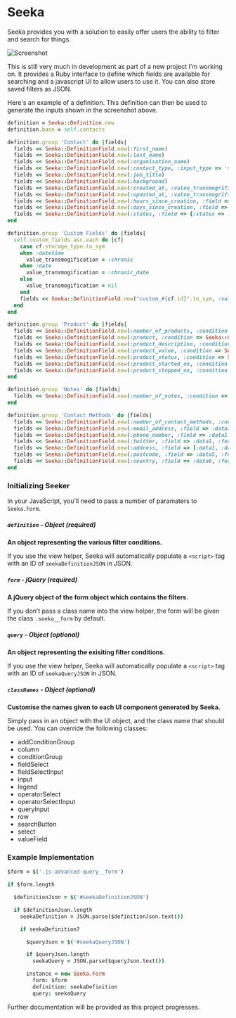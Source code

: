 # Seeka

Seeka provides you with a solution to easily offer users the
ability to filter and search for things.

![Screenshot](https://s.adamcooke.io/15/mSTriw.png)

This is still very much in development as part of a new project
I'm working on. It provides a Ruby interface to define which fields
are available for searching and a javascript UI to allow users to
use it. You can also store saved filters as JSON.

Here's an example of a definition. This definition can then be
used to generate the inputs shown in the screenshot above.

```ruby
definition = Seeka::Definition.new
definition.base = self.contacts

definition.group 'Contact' do |fields|
  fields << Seeka::DefinitionField.new(:first_name)
  fields << Seeka::DefinitionField.new(:last_name)
  fields << Seeka::DefinitionField.new(:organisation_name)
  fields << Seeka::DefinitionField.new(:contact_type, :input_type => 'selection', :select_options => ['Person', 'Organisation'] )
  fields << Seeka::DefinitionField.new(:job_title)
  fields << Seeka::DefinitionField.new(:background)
  fields << Seeka::DefinitionField.new(:created_at, :value_transmogrification => :chronic)
  fields << Seeka::DefinitionField.new(:updated_at, :value_transmogrification => :chronic)
  fields << Seeka::DefinitionField.new(:hours_since_creation, :field => :created_at, :transmogrification => :timestamp_to_hours)
  fields << Seeka::DefinitionField.new(:days_since_creation, :field => :created_at, :transmogrification => :timestamp_to_days)
  fields << Seeka::DefinitionField.new(:status, :field => {:status => :name}, :input_type => 'selection', :select_options => self.contact_statuses.enabled.pluck(:name) )
end

definition.group 'Custom Fields' do |fields|
  self.custom_fields.asc.each do |cf|
    case cf.storage_type.to_sym
    when :datetime
      value_transmogification = :chronic
    when :date
      value_transmogification = :chronic_date
    else
      value_transmogification = nil
    end
    fields << Seeka::DefinitionField.new("custom_#{cf.id}".to_sym, :value_transmogrification => value_transmogification, :label => cf.label, :field => "#{cf.storage_type}_value", :foreign_key => :contact_id, :base => self.contact_custom_fields.where(:custom_field_id => cf.id))
  end
end

definition.group 'Product' do |fields|
  fields << Seeka::DefinitionField.new(:number_of_products, :condition => Seeka::Conditions::RelationCounter, :relationship => :products)
  fields << Seeka::DefinitionField.new(:product, :condition => Seeka::Conditions::HasMany, :field => {:products => :meta_product_id}, :input_type => 'selection', :select_options => self.products.enabled.pluck(:id, :name))
  fields << Seeka::DefinitionField.new(:product_description, :condition => Seeka::Conditions::HasMany, :field => {:products => :description})
  fields << Seeka::DefinitionField.new(:product_value, :condition => Seeka::Conditions::HasMany, :field => {:products => :value})
  fields << Seeka::DefinitionField.new(:product_status, :condition => Seeka::Conditions::HasMany, :field => {:products => :meta_product_link_status_id}, :input_type => 'selection', :select_options => self.product_link_statuses.enabled.pluck(:id, :name))
  fields << Seeka::DefinitionField.new(:product_started_on, :condition => Seeka::Conditions::HasMany, :field => {:products => :started_at})
  fields << Seeka::DefinitionField.new(:product_stopped_on, :condition => Seeka::Conditions::HasMany, :field => {:products => :stopped_at})
end

definition.group 'Notes' do |fields|
  fields << Seeka::DefinitionField.new(:number_of_notes, :condition => Seeka::Conditions::RelationCounter, :relationship => :notes)
end

definition.group 'Contact Methods' do |fields|
  fields << Seeka::DefinitionField.new(:number_of_contact_methods, :condition => Seeka::Conditions::RelationCounter, :relationship => :contact_methods)
  fields << Seeka::DefinitionField.new(:email_address, :field => :data1, :foreign_key => :contact_id, :base => self.contact_methods.where(:meta_contact_method_types => {:method_type => 'email'}).includes(:contact_method_type).references(:contact_method_type))
  fields << Seeka::DefinitionField.new(:phone_number, :field => :data1, :foreign_key => :contact_id, :base => self.contact_methods.where(:meta_contact_method_types => {:method_type => 'phone'}).includes(:contact_method_type).references(:contact_method_type))
  fields << Seeka::DefinitionField.new(:twitter, :field => :data1, :foreign_key => :contact_id, :base => self.contact_methods.where(:meta_contact_method_types => {:method_type => 'twitter'}).includes(:contact_method_type).references(:contact_method_type))
  fields << Seeka::DefinitionField.new(:address, :field => [:data1, :data2, :data3, :data4], :foreign_key => :contact_id, :base => self.contact_methods.where(:meta_contact_method_types => {:method_type => 'address'}).includes(:contact_method_type).references(:contact_method_type))
  fields << Seeka::DefinitionField.new(:postcode, :field => :data5, :foreign_key => :contact_id, :base => self.contact_methods.where(:meta_contact_method_types => {:method_type => 'address'}).includes(:contact_method_type).references(:contact_method_type))
  fields << Seeka::DefinitionField.new(:country, :field => :data6, :foreign_key => :contact_id, :base => self.contact_methods.where(:meta_contact_method_types => {:method_type => 'address'}).includes(:contact_method_type).references(:contact_method_type))
end
```

### Initializing Seeker

In your JavaScript, you’ll need to pass a number of paramaters to `Seeka.Form`.

##### `definition` - Object _(required)_

**An object representing the various filter conditions.**

If you use the view helper, Seeka will automatically populate a `<script>` tag with an ID of `seekaDefinitionJSON` in JSON.

##### `form` - jQuery _(required)_

**A jQuery object of the form object which contains the filters.**

If you don’t pass a class name into the view helper, the form will be given the class `.seeka__form` by default.

##### `query` - Object _(optional)_

**An object representing the exisiting filter conditions.**

If you use the view helper, Seeka will automatically populate a `<script>` tag with an ID of `seekaQueryJSON` in JSON.

##### `classNames` - Object _(optional)_

**Customise the names given to each UI component generated by Seeka.**

Simply pass in an object with the UI object, and the class name that should be used. You can override the following classes:

- addConditionGroup
- column
- conditionGroup
- fieldSelect
- fieldSelectInput
- input
- legend
- operatorSelect
- operatorSelectInput
- queryInput
- row
- searchButton
- select
- valueField

### Example Implementation

```coffeescript
$form = $('.js-advanced-query__form')

if $form.length

  $definitionJson = $('#seekaDefinitionJSON')

  if $definitionJson.length
    seekaDefinition = JSON.parse($definitionJson.text())

    if seekaDefinition?

      $queryJson = $('#seekaQueryJSON')

      if $queryJson.length
        seekaQuery = JSON.parse($queryJson.text())

      instance = new Seeka.Form
        form: $form
        definition: seekaDefinition
        query: seekaQuery
```

Further documentation will be provided as this project progresses.
